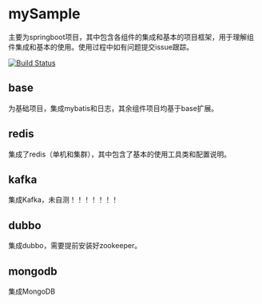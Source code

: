 # mySample
主要为springboot项目，其中包含各组件的集成和基本的项目框架，用于理解组件集成和基本的使用。使用过程中如有问题提交issue跟踪。

[![Build Status](https://travis-ci.com/DevGsip/mySample.svg?branch=master)](https://github.com/DevGsip/mySample)


## base
为基础项目，集成mybatis和日志，其余组件项目均基于base扩展。

## redis
集成了redis（单机和集群），其中包含了基本的使用工具类和配置说明。

## kafka
集成Kafka，未自测！！！！！！！

## dubbo
集成dubbo，需要提前安装好zookeeper。

## mongodb
集成MongoDB